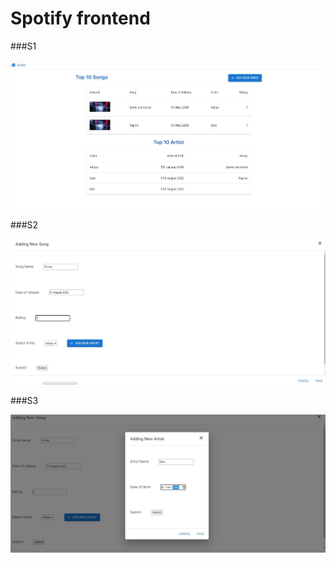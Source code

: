 # Spotify frontend

###S1

![s1.png](s1.png)

###S2

![img_1.png](s2.png)

###S3

![img_1.png](s3.png)